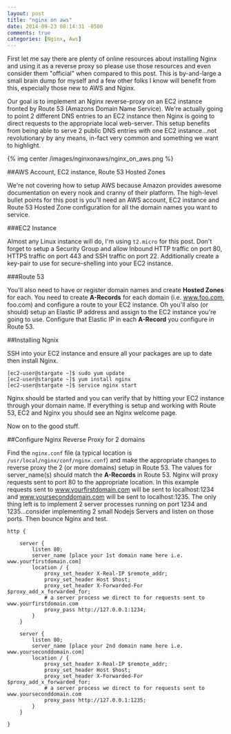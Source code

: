 ```yaml
---
layout: post
title: "nginx on aws"
date: 2014-09-23 08:14:31 -0500
comments: true
categories: [Nginx, Aws]
---
```

First let me say there are plenty of online resources about installing Nginx and using it as a reverse proxy so please use those resources and even consider them "official" when compared to this post.  This is by-and-large a small brain dump for myself and a few other folks I know will benefit from this, especially those new to AWS and Nginx.

Our goal is to implement an Nginx reverse-proxy on an EC2 instance fronted by Route 53 (Amazons Domain Name Service).  We're actually going to point 2 different DNS entries to an EC2 instance then Nginx is going to direct requests to the appropriate local web-server.  This setup benefits from being able to serve 2 public DNS entries with one EC2 instance...not revolutionary by any means, in-fact very common and something we want to highlight.

{% img center /images/nginxonaws/nginx_on_aws.png %}


##AWS Account, EC2 instance, Route 53 Hosted Zones

We're not covering how to setup AWS because Amazon provides awesome documentation on every nook and cranny of their platform.  The high-level bullet points for this post is you'll need an AWS account, EC2 instance and Route 53 Hosted Zone configuration for all the domain names you want to service.

###EC2 Instance

Almost any Linux instance will do, I'm using `t2.micro` for this post.  Don't forget to setup a Security Group and allow Inbound HTTP traffic on port 80, HTTPS traffic on port 443 and SSH traffic on port 22.  Additionally create a key-pair to use for secure-shelling into your EC2 instance.

###Route 53

You'll also need to have or register domain names and create **Hosted Zones** for each.  You need to create **A-Records** for each domain (i.e. www.foo.com, foo.com) and configure a route to your EC2 instance.  Oh you'll also (or should) setup an Elastic IP address and assign to the EC2 instance you're going to use.  Configure that Elastic IP in each **A-Record** you configure in Route 53.

##Installing Ngnix

SSH into your EC2 instance and ensure all your packages are up to date then install Nginx.

```
[ec2-user@stargate ~]$ sudo yum update
[ec2-user@stargate ~]$ yum install nginx
[ec2-user@stargate ~]$ service nginx start

```

Nginx should be started and you can verify that by hitting your EC2 instance through your domain name.  If everything is setup and working with Route 53, EC2 and Nginx you should see an Nginx welcome page.

Now on to the good stuff.

##Configure Nginx Reverse Proxy for 2 domains

Find the `nginx.conf` file (a typical location is `/usr/local/nginx/conf/nginx.conf`) and make the appropriate changes to reverse proxy the 2 (or more domains) setup in Route 53.  The values for server_name(s) should match the **A-Records** in Route 53.  Nginx will proxy requests sent to port 80 to the appropriate location.  In this example requests sent to www.yourfirstdomain.com will be sent to localhost:1234 and www.yourseconddomain.com will be sent to localhost:1235.  The only thing left is to implement 2 server processes running on port 1234 and 1235...consider implementing 2 small Nodejs Servers and listen on those ports.  Then bounce Nginx and test.

```
http {

    server {
        listen 80;
        server_name [place your 1st domain name here i.e. www.yourfirstdomain.com]        
        location / {
            proxy_set_header X-Real-IP $remote_addr;
            proxy_set_header Host $host;
            proxy_set_header X-Forwarded-For $proxy_add_x_forwarded_for;
            # a server process we direct to for requests sent to www.yourfirstdomain.com
            proxy_pass http://127.0.0.1:1234;
        }
    }

    server {
        listen 80;
        server_name [place your 2nd domain name here i.e. www.yourseconddomain.com]
        location / {
            proxy_set_header X-Real-IP $remote_addr;
            proxy_set_header Host $host;
            proxy_set_header X-Forwarded-For $proxy_add_x_forwarded_for;
            # a server process we direct to for requests sent to www.yourseconddomain.com
            proxy_pass http://127.0.0.1:1235;
        }
    }
  
}
```




